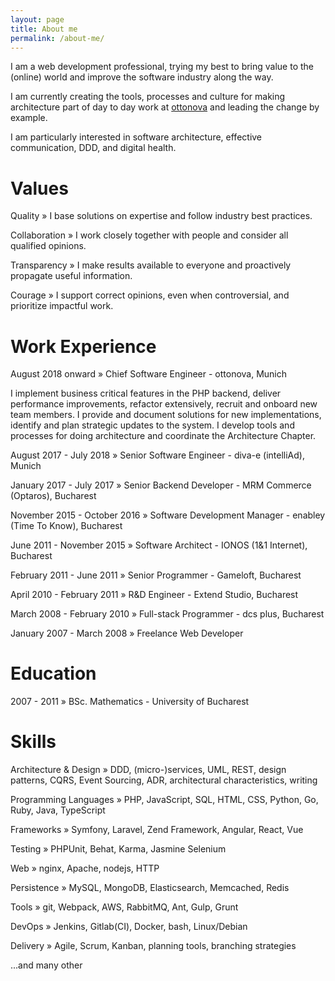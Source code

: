 ```yaml
---
layout: page
title: About me
permalink: /about-me/
---
```


I am a web development professional, trying my best to bring value to the (online) world and improve the software industry along the way.

I am currently creating the tools, processes and culture for making architecture part of day to day work at [ottonova](https://www.ottonova.de/) and leading the change by example.

I am particularly interested in software architecture, effective communication, DDD, and digital health.

# Values

Quality » I base solutions on expertise and follow industry best practices.

Collaboration » I work closely together with people and consider all qualified opinions.

Transparency » I make results available to everyone and proactively propagate useful information.

Courage » I support correct opinions, even when controversial, and prioritize impactful work.

# Work Experience

August 2018 onward » Chief Software Engineer - ottonova, Munich

I implement business critical features in the PHP backend, deliver performance improvements, refactor extensively, recruit and onboard new team members.
I provide and document solutions for new implementations, identify and plan strategic updates to the system. 
I develop tools and processes for doing architecture and coordinate the Architecture Chapter.

August 2017 - July 2018 » Senior Software Engineer - diva-e (intelliAd), Munich

January 2017 - July 2017 » Senior Backend Developer - MRM Commerce (Optaros), Bucharest

November 2015 - October 2016 » Software Development Manager - enabley (Time To Know), Bucharest

June 2011 - November 2015 » Software Architect - IONOS (1&1 Internet), Bucharest

February 2011 - June 2011 » Senior Programmer - Gameloft, Bucharest

April 2010 - February 2011 » R&D Engineer - Extend Studio, Bucharest

March 2008 - February 2010 » Full-stack Programmer - dcs plus, Bucharest

January 2007 - March 2008 » Freelance Web Developer

# Education

2007 - 2011 » BSc. Mathematics - University of Bucharest

# Skills

Architecture & Design » DDD, (micro-)services, UML, REST, design patterns, CQRS, Event Sourcing, ADR, architectural characteristics, writing

Programming Languages » PHP, JavaScript, SQL, HTML, CSS, Python, Go, Ruby, Java, TypeScript

Frameworks » Symfony, Laravel, Zend Framework, Angular, React, Vue

Testing » PHPUnit, Behat, Karma, Jasmine Selenium

Web » nginx, Apache, nodejs, HTTP

Persistence » MySQL, MongoDB, Elasticsearch, Memcached, Redis

Tools » git, Webpack, AWS, RabbitMQ, Ant, Gulp, Grunt

DevOps » Jenkins, Gitlab(CI), Docker, bash, Linux/Debian

Delivery » Agile, Scrum, Kanban, planning tools, branching strategies

...and many other